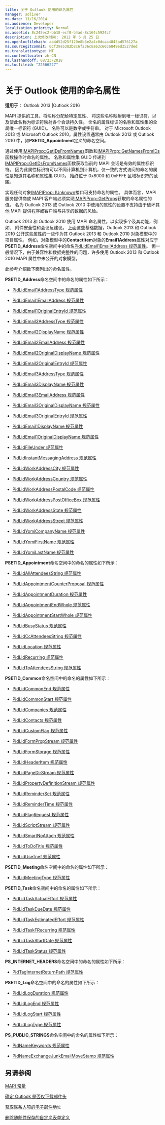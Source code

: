 ```yaml
---
title: 关于 Outlook 使用的命名属性
manager: soliver
ms.date: 11/16/2014
ms.audience: Developer
localization_priority: Normal
ms.assetid: 8c245ec2-bb18-ecf0-b4ad-8c164c5924cf
description: 上次修改时间： 2012 年 6 月 25 日
ms.openlocfilehash: aa4d52d25f120e8b3e2a4c0dcaa4845ad576127a
ms.sourcegitcommit: 0cf39e5382b8c6f236c8a63c6036849ed3527ded
ms.translationtype: MT
ms.contentlocale: zh-CN
ms.lasthandoff: 08/23/2018
ms.locfileid: "22566227"
---
```

# <a name="about-named-properties-used-by-outlook"></a>关于 Outlook 使用的命名属性

  
  
**适用于**： Outlook 2013 |Outlook 2016 
  
MAPI 提供的工具，将名称分配给特定属性、 将这些名称映射到唯一标识符，以及使此名称为标识符映射各个会话持久性。 命名的属性标识的名称和属性集的全局唯一标识符 (GUID)。 名称可以是数字或字符串。 对于 Microsoft Outlook 2013 或 Microsoft Outlook 2010，属性设置通常由 Outlook 2013 或 Outlook 2010 中，如**PSETID_Appointment**定义的命名空间。 
  
通过使用[IMAPIProp::GetIDsFromNames](imapiprop-getidsfromnames.md)函数和[IMAPIProp::GetNamesFromIDs](imapiprop-getnamesfromids.md)函数操作时命名的属性。 名称和属性集 GUID 传递到[IMAPIProp::GetIDsFromNames](imapiprop-getidsfromnames.md)函数获取当前的 MAPI 会话是有效的属性标识符。 因为此属性标识符可以不同计算机到计算机，仅一致的方式访问的命名的属性是知道其名称和属性集 GUID。 始终位于 0x8000 和 0xFFFE 区域标识符的范围。 
  
实现任何对象[IMAPIProp: IUnknown](imapipropiunknown.md)接口可支持命名的属性。 具体而言，MAPI 服务提供商或 MAPI 客户端必须实现[IMAPIProp::GetProps](imapiprop-getprops.md)获取的命名属性的值。 名为 Outlook 2013 或 Outlook 2010 中使用的属性的设置不支持由于破坏其他 MAPI 提供程序或客户端与共享的数据的风险。 
  
Outlook 2013 和 Outlook 2010 使用 MAPI 命名属性，以实现多个及其功能，例如、 附件安全性和会议反建议。 上面这些基础数据，Outlook 2013 和 Outlook 2010 公开这些属性的一些作为其 Outlook 2013 和 Outlook 2010 对象模型中的项目属性。 例如，对象模型中的**ContactItem**对象的**Email1Address**属性对应于**PSETID_Address**命名空间中的命名[PidLidEmail1EmailAddress 规范属性](pidlidemail1emailaddress-canonical-property.md)。 但一般情况下，由于兼容性和数据完整性的问题，许多使用 Outlook 2013 和 Outlook 2010 MAPI 属性中未公开的对象模型。 
  
此参考介绍数下面列出的命名属性。
  
**PSETID_Address**命名空间中的命名的属性如下所示： 
  
- [PidLidEmail1AddressType 规范属性](pidlidemail1addresstype-canonical-property.md)
    
- [PidLidEmail1EmailAddress 规范属性](pidlidemail1emailaddress-canonical-property.md)
    
- [PidLidEmail1OriginalEntryId 规范属性](pidlidemail1originalentryid-canonical-property.md)
    
- [PidLidEmail2AddressType 规范属性](pidlidemail2addresstype-canonical-property.md)
    
- [PidLidEmail2DisplayName 规范属性](pidlidemail2displayname-canonical-property.md)
    
- [PidLidEmail2EmailAddress 规范属性](pidlidemail2emailaddress-canonical-property.md)
    
- [PidLidEmail2OriginalDisplayName 规范属性](pidlidemail2originaldisplayname-canonical-property.md)
    
- [PidLidEmail2OriginalEntryId 规范属性](pidlidemail2originalentryid-canonical-property.md)
    
- [PidLidEmail3AddressType 规范属性](pidlidemail3addresstype-canonical-property.md)
    
- [PidLidEmail3DisplayName 规范属性](pidlidemail3displayname-canonical-property.md)
    
- [PidLidEmail3EmailAddress 规范属性](pidlidemail3emailaddress-canonical-property.md)
    
- [PidLidEmail3OriginalDisplayName 规范属性](pidlidemail3originaldisplayname-canonical-property.md)
    
- [PidLidEmail3OriginalEntryId 规范属性](pidlidemail3originalentryid-canonical-property.md)
    
- [PidLidEmail1DisplayName 规范属性](pidlidemail1displayname-canonical-property.md)
    
- [PidLidEmail1OriginalDisplayName 规范属性](pidlidemail1originaldisplayname-canonical-property.md)
    
- [PidLidFileUnder 规范属性](pidlidfileunder-canonical-property.md)
    
- [PidLidInstantMessagingAddress 规范属性](pidlidinstantmessagingaddress-canonical-property.md)
    
- [PidLidWorkAddressCity 规范属性](pidlidworkaddresscity-canonical-property.md)
    
- [PidLidWorkAddressCountry 规范属性](pidlidworkaddresscountry-canonical-property.md)
    
- [PidLidWorkAddressPostalCode 规范属性](pidlidworkaddresspostalcode-canonical-property.md)
    
- [PidLidWorkAddressPostOfficeBox 规范属性](pidlidworkaddresspostofficebox-canonical-property.md)
    
- [PidLidWorkAddressState 规范属性](pidlidworkaddressstate-canonical-property.md)
    
- [PidLidWorkAddressStreet 规范属性](pidlidworkaddressstreet-canonical-property.md)
    
- [PidLidYomiCompanyName 规范属性](pidlidyomicompanyname-canonical-property.md)
    
- [PidLidYomiFirstName 规范属性](pidlidyomifirstname-canonical-property.md)
    
- [PidLidYomiLastName 规范属性](pidlidyomilastname-canonical-property.md)
    
**PSETID_Appointment**命名空间中的命名的属性如下所示： 
  
- [PidLidAllAttendeesString 规范属性](pidlidallattendeesstring-canonical-property.md)
    
- [PidLidAppointmentCounterProposal 规范属性](pidlidappointmentcounterproposal-canonical-property.md)
    
- [PidLidAppointmentDuration 规范属性](pidlidappointmentduration-canonical-property.md)
    
- [PidLidAppointmentEndWhole 规范属性](pidlidappointmentendwhole-canonical-property.md)
    
- [PidLidAppointmentStartWhole 规范属性](pidlidappointmentstartwhole-canonical-property.md)
    
- [PidLidBusyStatus 规范属性](pidlidbusystatus-canonical-property.md)
    
- [PidLidCcAttendeesString 规范属性](pidlidccattendeesstring-canonical-property.md)
    
- [PidLidLocation 规范属性](pidlidlocation-canonical-property.md)
    
- [PidLidRecurring 规范属性](pidlidrecurring-canonical-property.md)
    
- [PidLidToAttendeesString 规范属性](pidlidtoattendeesstring-canonical-property.md)
    
**PSETID_Common**命名空间中的命名的属性如下所示： 
  
- [PidLidCommonEnd 规范属性](pidlidcommonend-canonical-property.md)
    
- [PidLidCommonStart 规范属性](pidlidcommonstart-canonical-property.md)
    
- [PidLidCompanies 规范属性](pidlidcompanies-canonical-property.md)
    
- [PidLidContacts 规范属性](pidlidcontacts-canonical-property.md)
    
- [PidLidCustomFlag 规范属性](pidlidcustomflag-canonical-property.md)
    
- [PidLidFormPropStream 规范属性](pidlidformpropstream-canonical-property.md)
    
- [PidLidFormStorage 规范属性](pidlidformstorage-canonical-property.md)
    
- [PidLidHeaderItem 规范属性](pidlidheaderitem-canonical-property.md)
    
- [PidLidPageDirStream 规范属性](pidlidpagedirstream-canonical-property.md)
    
- [PidLidPropertyDefinitionStream 规范属性](pidlidpropertydefinitionstream-canonical-property.md)
    
- [PidLidReminderSet 规范属性](pidlidreminderset-canonical-property.md)
    
- [PidLidReminderTime 规范属性](pidlidremindertime-canonical-property.md)
    
- [PidLidFlagRequest 规范属性](pidlidflagrequest-canonical-property.md)
    
- [PidLidScriptStream 规范属性](pidlidscriptstream-canonical-property.md)
    
- [PidLidSmartNoAttach 规范属性](pidlidsmartnoattach-canonical-property.md)
    
- [PidLidToDoTitle 规范属性](pidlidtodotitle-canonical-property.md)
    
- [PidLidUseTnef 规范属性](pidlidusetnef-canonical-property.md)
    
**PSETID_Meeting**命名空间中的命名的属性如下所示： 
  
- [PidLidMeetingType 规范属性](pidlidmeetingtype-canonical-property.md)
    
**PSETID_Task**命名空间中的命名的属性如下所示： 
  
- [PidLidTaskActualEffort 规范属性](pidlidtaskactualeffort-canonical-property.md)
    
- [PidLidTaskDueDate 规范属性](pidlidtaskduedate-canonical-property.md)
    
- [PidLidTaskEstimatedEffort 规范属性](pidlidtaskestimatedeffort-canonical-property.md)
    
- [PidLidTaskFRecurring 规范属性](pidlidtaskfrecurring-canonical-property.md)
    
- [PidLidTaskStartDate 规范属性](pidlidtaskstartdate-canonical-property.md)
    
- [PidLidTaskStatus 规范属性](pidlidtaskstatus-canonical-property.md)
    
**PS_INTERNET_HEADERS**命名空间中的命名的属性如下所示： 
  
- [PidTagInternetReturnPath 规范属性](pidtaginternetreturnpath-canonical-property.md)
    
**PSETID_Log**命名空间中的命名的属性如下所示： 
  
- [PidLidLogDuration 规范属性](pidlidlogduration-canonical-property.md)
    
- [PidLidLogEnd 规范属性](pidlidlogend-canonical-property.md)
    
- [PidLidLogStart 规范属性](pidlidlogstart-canonical-property.md)
    
- [PidLidLogType 规范属性](pidlidlogtype-canonical-property.md)
    
**PS_PUBLIC_STRINGS**命名空间中的命名的属性如下所示： 
  
- [PidNameKeywords 规范属性](pidnamekeywords-canonical-property.md)
    
- [PidNameExchangeJunkEmailMoveStamp 规范属性](pidnameexchangejunkemailmovestamp-canonical-property.md)
    
## <a name="see-also"></a>另请参阅



[MAPI 常量](mapi-constants.md)
  
[确定 Outlook 是否仅下载邮件头](how-to-determine-if-outlook-downloaded-only-the-header-of-a-message.md)
  
[获取联系人项的电子邮件地址](how-to-get-the-email-address-of-a-contact-item.md)
  
[删除随邮件保存的自定义表单定义](how-to-remove-custom-form-definition-saved-with-a-message.md)

